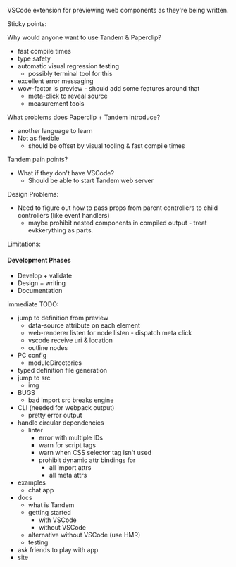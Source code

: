 VSCode extension for previewing web components as they're being written.

Sticky points:

Why would anyone want to use Tandem & Paperclip?

- fast compile times
- type safety
- automatic visual regression testing
  - possibly terminal tool for this
- excellent error messaging
- wow-factor is preview - should add some features around that
  - meta-click to reveal source
  - measurement tools

What problems does Paperclip + Tandem introduce?

- another language to learn
- Not as flexible
  - should be offset by visual tooling & fast compile times

Tandem pain points?

- What if they don't have VSCode?
  - Should be able to start Tandem web server

Design Problems:

- Need to figure out how to pass props from parent controllers to child controllers (like event handlers)
  - maybe prohibit nested components in compiled output - treat evkkerything as parts.

Limitations:

#### Development Phases

- Develop + validate
- Design + writing
- Documentation

immediate TODO:

- jump to definition from preview
  - data-source attribute on each element
  - web-renderer listen for node listen - dispatch meta click
  - vscode receive uri & location
  - outline nodes
- PC config
  - moduleDirectories
- typed definition file generation
- jump to src
  - img
- BUGS
  - bad import src breaks engine
- CLI (needed for webpack output)
  - pretty error output
- handle circular dependencies
  - linter
    - error with multiple IDs
    - warn for script tags
    - warn when CSS selector tag isn't used
    - prohibit dynamic attr bindings for
      - all import attrs
      - all meta attrs
- examples
  - chat app
- docs
  - what is Tandem
  - getting started
    - with VSCode
    - without VSCode
  - alternative without VSCode (use HMR)
  - testing
- ask friends to play with app
- site
